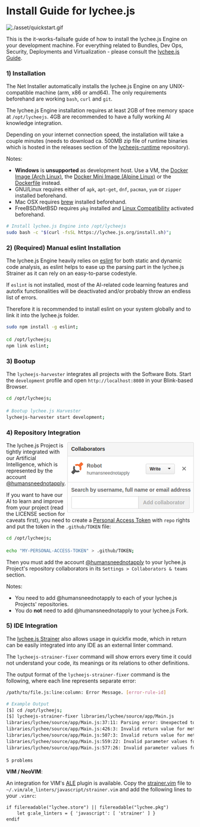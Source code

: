 
# Install Guide for lychee.js

![./asset/quickstart.gif](./asset/quickstart.gif)

This is the it-works-failsafe guide of how to install the lychee.js
Engine on your development machine. For everything related to Bundles,
Dev Ops, Security, Deployments and Virtualization - please consult the
[lychee.js Guide](https://github.com/Artificial-Engineering/lycheejs-guide.git).


### 1) Installation

The Net Installer automatically installs the lychee.js Engine
on any UNIX-compatible machine (arm, x86 or amd64). The only
requirements beforehand are working `bash`, `curl` and `git`.

The lychee.js Engine installation requires at least 2GB of free
memory space at `/opt/lycheejs`. 4GB are recommended to have a
fully working AI knowledge integration.

Depending on your internet connection speed, the installation
will take a couple minutes (needs to download ca. 500MB zip
file of runtime binaries which is hosted in the releases section
of the [lycheejs-runtime](https://github.com/Artificial-Engineering/lycheejs-runtime/releases)
repository).

Notes:

- **Windows** is **unsupported** as development host. Use a VM, the [Docker Image (Arch Linux)](https://hub.docker.com/r/cookiengineer/lycheejs), the [Docker Mini Image (Alpine Linux)](https://hub.docker.com/r/cookiengineer/lycheejs-mini/) or the [Dockerfile](https://github.com/Artificial-Engineering/lycheejs-bundle/blob/master/bin/package/docker/Dockerfile) instead.
- GNU/Linux requires either of `apk`, `apt-get`, `dnf`, `pacman`, `yum` or `zipper` installed beforehand.
- Mac OSX requires [brew](https://brew.sh) installed beforehand.
- FreeBSD/NetBSD requires `pkg` installed and [Linux Compatibility](https://www.freebsd.org/doc/handbook/linuxemu-lbc-install.html) activated beforehand.

```bash
# Install lychee.js Engine into /opt/lycheejs
sudo bash -c "$(curl -fsSL https://lychee.js.org/install.sh)";
```


### 2) (Required) Manual eslint Installation

The lychee.js Engine heavily relies on [eslint](https://github.com/eslint)
for both static and dynamic code analysis, as eslint helps
to ease up the parsing part in the lychee.js Strainer as
it can rely on an easy-to-parse codestyle.

If `eslint` is not installed, most of the AI-related code
learning features and autofix functionalities will be
deactivated and/or probably throw an endless list of errors.

Therefore it is recommended to install eslint on your system
globally and to link it into the lychee.js folder.

```bash
sudo npm install -g eslint;

cd /opt/lycheejs;
npm link eslint;
```


### 3) Bootup

The `lycheejs-harvester` integrates all projects with the
Software Bots. Start the `development` profile and open
`http://localhost:8080` in your Blink-based Browser.

```bash
cd /opt/lycheejs;

# Bootup lychee.js Harvester
lycheejs-harvester start development;
```


### 4) Repository Integration

<img src="./asset/quickstart-collaborators.png" align="right" width="340px">

The lychee.js Project is tightly integrated with our
Artificial Intelligence, which is represented by the account
[@humansneednotapply](https://github.com/humansneednotapply).

If you want to have our AI to learn and improve from your project
(read the LICENSE section for caveats first), you need to create a
[Personal Access Token](https://github.com/settings/tokens)
with `repo` rights and put the token in the `.github/TOKEN` file:

```bash
cd /opt/lycheejs;

echo "MY-PERSONAL-ACCESS-TOKEN" > .github/TOKEN;
```

Then you must add the account [@humansneednotapply](https://github.com/humansneednotapply)
to your lychee.js Project's repository collaborators in its
`Settings > Collaborators & teams` section.

Notes:

- You need to add @humansneednotapply to each of your lychee.js Projects' repositories.
- You do **not** need to add @humansneednotapply to your lychee.js Fork.


### 5) IDE Integration

The [lychee.js Strainer](../libraries/strainer) also allows usage
in quickfix mode, which in return can be easily integrated into
any IDE as an external linter command.

The `lycheejs-strainer-fixer` command will show errors
every time it could not understand your code, its meanings
or its relations to other definitions.

The output format of the `lycheejs-strainer-fixer` command
is the following, where each line represents separate error:

```bash
/path/to/file.js:line:column: Error Message. [error-rule-id]
```

```bash
# Example Output
[$] cd /opt/lycheejs;
[$] lycheejs-strainer-fixer libraries/lychee/source/app/Main.js
libraries/lychee/source/app/Main.js:37:11: Parsing error: Unexpected token an. [parser-error]
libraries/lychee/source/app/Main.js:426:3: Invalid return value for method "init()". [no-return-value]
libraries/lychee/source/app/Main.js:507:3: Invalid return value for method "destroy()". [no-return-value]
libraries/lychee/source/app/Main.js:559:22: Invalid parameter values for "id" for method "setState()". [no-parameter-value]
libraries/lychee/source/app/Main.js:577:26: Invalid parameter values for "whatever" for method "getState()". [no-parameter-value]

5 problems
```


**VIM / NeoVIM**:

An integration for VIM's [ALE](https://github.com/w0rp/ALE) plugin
is available. Copy the [strainer.vim](../bin/linter/ale/strainer.vim)
file to `~/.vim/ale_linters/javascript/strainer.vim` and add the
following lines to your `.vimrc`:

```vim
if filereadable("lychee.store") || filereadable("lychee.pkg")
	let g:ale_linters = { 'javascript': [ 'strainer' ] }
endif
```


